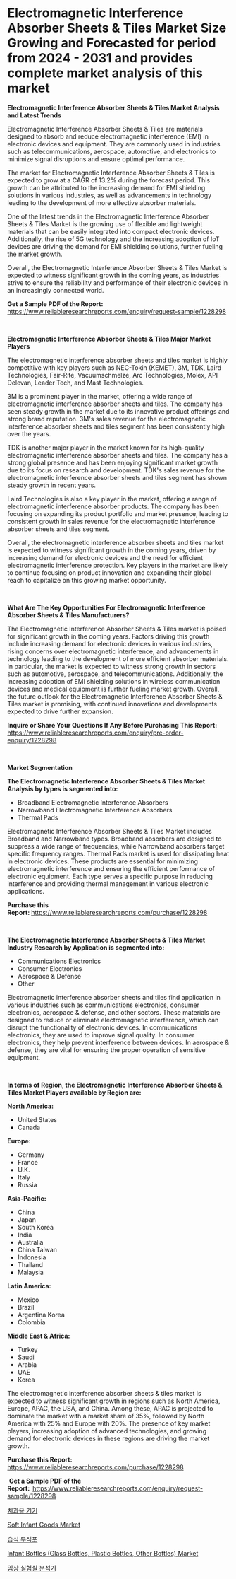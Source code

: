 <p><h1>Electromagnetic Interference Absorber Sheets & Tiles Market Size Growing and Forecasted for period from 2024 - 2031 and provides complete market analysis of this market</h1></p><p><strong>Electromagnetic Interference Absorber Sheets & Tiles Market Analysis and Latest Trends</strong></p>
<p><p>Electromagnetic Interference Absorber Sheets & Tiles are materials designed to absorb and reduce electromagnetic interference (EMI) in electronic devices and equipment. They are commonly used in industries such as telecommunications, aerospace, automotive, and electronics to minimize signal disruptions and ensure optimal performance.</p><p>The market for Electromagnetic Interference Absorber Sheets & Tiles is expected to grow at a CAGR of 13.2% during the forecast period. This growth can be attributed to the increasing demand for EMI shielding solutions in various industries, as well as advancements in technology leading to the development of more effective absorber materials.</p><p>One of the latest trends in the Electromagnetic Interference Absorber Sheets & Tiles Market is the growing use of flexible and lightweight materials that can be easily integrated into compact electronic devices. Additionally, the rise of 5G technology and the increasing adoption of IoT devices are driving the demand for EMI shielding solutions, further fueling the market growth.</p><p>Overall, the Electromagnetic Interference Absorber Sheets & Tiles Market is expected to witness significant growth in the coming years, as industries strive to ensure the reliability and performance of their electronic devices in an increasingly connected world.</p></p>
<p><strong>Get a Sample PDF of the Report:&nbsp;</strong> <a href="https://www.reliableresearchreports.com/enquiry/request-sample/1228298">https://www.reliableresearchreports.com/enquiry/request-sample/1228298</a></p>
<p>&nbsp;</p>
<p><strong>Electromagnetic Interference Absorber Sheets & Tiles Major Market Players</strong></p>
<p><p>The electromagnetic interference absorber sheets and tiles market is highly competitive with key players such as NEC-Tokin (KEMET), 3M, TDK, Laird Technologies, Fair-Rite, Vacuumschmelze, Arc Technologies, Molex, API Delevan, Leader Tech, and Mast Technologies.</p><p>3M is a prominent player in the market, offering a wide range of electromagnetic interference absorber sheets and tiles. The company has seen steady growth in the market due to its innovative product offerings and strong brand reputation. 3M's sales revenue for the electromagnetic interference absorber sheets and tiles segment has been consistently high over the years.</p><p>TDK is another major player in the market known for its high-quality electromagnetic interference absorber sheets and tiles. The company has a strong global presence and has been enjoying significant market growth due to its focus on research and development. TDK's sales revenue for the electromagnetic interference absorber sheets and tiles segment has shown steady growth in recent years.</p><p>Laird Technologies is also a key player in the market, offering a range of electromagnetic interference absorber products. The company has been focusing on expanding its product portfolio and market presence, leading to consistent growth in sales revenue for the electromagnetic interference absorber sheets and tiles segment.</p><p>Overall, the electromagnetic interference absorber sheets and tiles market is expected to witness significant growth in the coming years, driven by increasing demand for electronic devices and the need for efficient electromagnetic interference protection. Key players in the market are likely to continue focusing on product innovation and expanding their global reach to capitalize on this growing market opportunity.</p></p>
<p>&nbsp;</p>
<p><strong>What Are The Key Opportunities For Electromagnetic Interference Absorber Sheets & Tiles Manufacturers?</strong></p>
<p><p>The Electromagnetic Interference Absorber Sheets & Tiles market is poised for significant growth in the coming years. Factors driving this growth include increasing demand for electronic devices in various industries, rising concerns over electromagnetic interference, and advancements in technology leading to the development of more efficient absorber materials. In particular, the market is expected to witness strong growth in sectors such as automotive, aerospace, and telecommunications. Additionally, the increasing adoption of EMI shielding solutions in wireless communication devices and medical equipment is further fueling market growth. Overall, the future outlook for the Electromagnetic Interference Absorber Sheets & Tiles market is promising, with continued innovations and developments expected to drive further expansion.</p></p>
<p><strong>Inquire or Share Your Questions If Any Before Purchasing This Report:</strong> <a href="https://www.reliableresearchreports.com/enquiry/pre-order-enquiry/1228298">https://www.reliableresearchreports.com/enquiry/pre-order-enquiry/1228298</a></p>
<p>&nbsp;</p>
<p><strong>Market Segmentation</strong></p>
<p><strong>The Electromagnetic Interference Absorber Sheets & Tiles Market Analysis by types is segmented into:</strong></p>
<p><ul><li>Broadband Electromagnetic Interference Absorbers</li><li>Narrowband Electromagnetic Interference Absorbers</li><li>Thermal Pads</li></ul></p>
<p><p>Electromagnetic Interference Absorber Sheets & Tiles Market includes Broadband and Narrowband types. Broadband absorbers are designed to suppress a wide range of frequencies, while Narrowband absorbers target specific frequency ranges. Thermal Pads market is used for dissipating heat in electronic devices. These products are essential for minimizing electromagnetic interference and ensuring the efficient performance of electronic equipment. Each type serves a specific purpose in reducing interference and providing thermal management in various electronic applications.</p></p>
<p><strong>Purchase this Report:&nbsp;</strong><a href="https://www.reliableresearchreports.com/purchase/1228298">https://www.reliableresearchreports.com/purchase/1228298</a></p>
<p>&nbsp;</p>
<p><strong>The Electromagnetic Interference Absorber Sheets & Tiles Market Industry Research by Application is segmented into:</strong></p>
<p><ul><li>Communications Electronics</li><li>Consumer Electronics</li><li>Aerospace & Defense</li><li>Other</li></ul></p>
<p><p>Electromagnetic interference absorber sheets and tiles find application in various industries such as communications electronics, consumer electronics, aerospace & defense, and other sectors. These materials are designed to reduce or eliminate electromagnetic interference, which can disrupt the functionality of electronic devices. In communications electronics, they are used to improve signal quality. In consumer electronics, they help prevent interference between devices. In aerospace & defense, they are vital for ensuring the proper operation of sensitive equipment.</p></p>
<p>&nbsp;</p>
<p><strong>In terms of Region, the Electromagnetic Interference Absorber Sheets & Tiles Market Players available by Region are:</strong></p>
<p>
    <p> <strong> North America: </strong>
        <ul>
            <li>United States</li>
            <li>Canada</li>
        </ul>
        </p> 
    <p> <strong> Europe: </strong>
        <ul>
            <li>Germany</li>
            <li>France</li>
            <li>U.K.</li>
            <li>Italy</li>
            <li>Russia</li>
        </ul>
        </p> 
    <p> <strong> Asia-Pacific: </strong>
        <ul>
            <li>China</li>
            <li>Japan</li>
            <li>South Korea</li>
            <li>India</li>
            <li>Australia</li>
            <li>China Taiwan</li>
            <li>Indonesia</li>
            <li>Thailand</li>
            <li>Malaysia</li>
        </ul>
        </p> 
    <p> <strong> Latin America: </strong>
        <ul>
            <li>Mexico</li>
            <li>Brazil</li>
            <li>Argentina Korea</li>
            <li>Colombia</li>
        </ul>
        </p> 
    <p> <strong> Middle East & Africa: </strong>
        <ul>
            <li>Turkey</li>
            <li>Saudi</li>
            <li>Arabia</li>
            <li>UAE</li>
            <li>Korea</li>
        </ul>
    </p>
    </p>
<p><p>The electromagnetic interference absorber sheets & tiles market is expected to witness significant growth in regions such as North America, Europe, APAC, the USA, and China. Among these, APAC is projected to dominate the market with a market share of 35%, followed by North America with 25% and Europe with 20%. The presence of key market players, increasing adoption of advanced technologies, and growing demand for electronic devices in these regions are driving the market growth.</p></p>
<p><strong>Purchase this Report: </strong><a href="https://www.reliableresearchreports.com/purchase/1228298">https://www.reliableresearchreports.com/purchase/1228298</a></p>
<p>&nbsp;<strong>Get a Sample PDF of the Report:&nbsp;&nbsp;</strong><a href="https://www.reliableresearchreports.com/enquiry/request-sample/1228298">https://www.reliableresearchreports.com/enquiry/request-sample/1228298</a></p>
<p><strong></strong></p>
<p><p><a href="https://medium.com/@ishacian.georges/%EC%B9%98%EA%B3%BC%EA%B8%B0%EA%B8%B0-%EC%8B%9C%EC%9E%A5-%EA%B7%9C%EB%AA%A8-cagr-%ED%8A%B8%EB%A0%8C%EB%93%9C-2024-2030-cbb5b539c8e9">치과용 기기</a></p><p><a href="https://github.com/sonuprakash1/Market-Research-Report-List-2/blob/main/soft-infant-goods-market.md">Soft Infant Goods Market</a></p><p><a href="https://github.com/jntpkh496620/Market-Research-Report-List-1/blob/main/71379236331.md">습식 부직포</a></p><p><a href="https://github.com/Whitneyboyettebo9kiw7yr13/Market-Research-Report-List-1/blob/main/infant-bottles-glass-bottles-plastic-bottles-other-bottles-market.md">Infant Bottles (Glass Bottles, Plastic Bottles, Other Bottles) Market</a></p><p><a href="https://github.com/JonHarrtis67676y/Market-Research-Report-List-1/blob/main/54867636330.md">임상 실험실 분석기</a></p></p>
